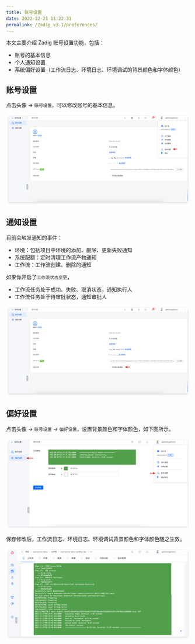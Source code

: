 ```yaml
---
title: 账号设置
date: 2022-12-21 11:22:31
permalink: /Zadig v3.1/preferences/
---
```

本文主要介绍 Zadig 账号设置功能，包括：

- 账号的基本信息
- 个人通知设置
- 系统偏好设置（工作流日志、环境日志、环境调试的背景颜色和字体颜色）

## 账号设置

点击头像 -> `账号设置`，可以修改账号的基本信息。

![账号设置](../../_images/account_setting_310.png)

## 通知设置

目前会触发通知的事件：

- 环境：包括项目中环境的添加、删除、更新失败通知
- 系统配额：定时清理工作流产物通知
- 工作流：工作流创建、删除的通知

如果你开启了`工作流状态变更`，
- 工作流任务处于成功、失败、取消状态，通知执行人
- 工作流任务处于待审批状态，通知审批人

![账号设置](../../_images/notify_setting_310.png)

## 偏好设置

点击头像 -> `账号设置` -> `偏好设置`，设置背景颜色和字体颜色，如下图所示。

![偏好设置](../../_images/preferences_0.png)

保存修改后，工作流日志、环境日志、环境调试背景颜色和字体颜色随之生效。

![偏好设置](../../_images/preferences_1.png)
